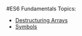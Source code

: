 #ES6 Fundamentals
Topics:
   * [Destructuring Arrays](./destructuringArrays.md)
   * [Symbols](./symbols.md)
    
